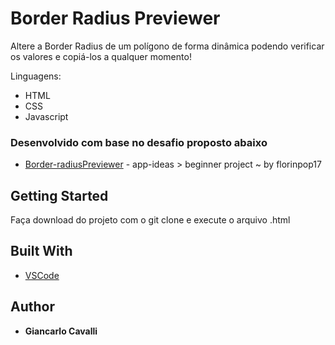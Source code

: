 # Border Radius Previewer

Altere a Border Radius de um polígono de forma dinâmica podendo verificar os valores e copiá-los a qualquer momento!

Linguagens:

* HTML
* CSS
* Javascript

### Desenvolvido com base no desafio proposto abaixo

* [Border-radiusPreviewer](https://github.com/florinpop17/app-ideas/blob/master/Projects/1-Beginner/Border-Radius-Previewer.md) - app-ideas > beginner project ~ by florinpop17

## Getting Started

Faça download do projeto com o git clone e execute o arquivo .html

## Built With

* [VSCode](https://code.visualstudio.com/)

## Author

* **Giancarlo Cavalli**